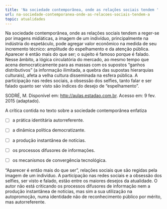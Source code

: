 ```yaml
---
title: 'Na sociedade contemporânea, onde as relações sociais tendem '
url: na-sociedade-contemporanea-onde-as-relacoes-sociais-tendem-a
topic: atualidades
---
```



Na sociedade contemporânea, onde as relações sociais tendem a reger-se por imagens midiáticas, a imagem de um indivíduo, principalmente na indústria do espetáculo, pode agregar valor econômico na medida de seu incremento técnico: amplitude do espelhamento e da atenção pública. Aparecer é então mais do que ser; o sujeito é famoso porque é falado. Nesse âmbito, a lógica circulatória do mercado, ao mesmo tempo que acena democraticamente para as massas com os supostos “ganhos distributivos” (a informação ilimitada, a quebra das supostas hierarquias culturais), afeta a velha cultura disseminada na esfera pública. A participação nas redes sociais, a obsessão dos selfies, tanto falar e ser falado quanto ser visto são índices do desejo de “espelhamento”.

SODRÉ, M. Disponível em: http://aulas.estadao.com.br. Acesso em: 9 fev. 2015 (adaptado).

A crítica contida no texto sobre a sociedade contemporânea enfatiza



- [ ] a prática identitária autorreferente.
- [ ] a dinâmica política democratizante.
- [ ] a produção instantânea de notícias.
- [ ] os processos difusores de informações.
- [ ] os mecanismos de convergência tecnológica.


“Aparecer é então mais do que ser”, relações sociais que são regidas pela imagem de um indivíduo. A participação nas redes sociais e a obsessão dos selfies, ser visto e falado, estão entre os maiores desejos da atualidade. O autor não está criticando os processos difusores de informação nem a produção instantânea de notícias, mas sim a sua utilização na autopromoção, numa identidade não de reconhecimento público por mérito, mas autorreferente.
